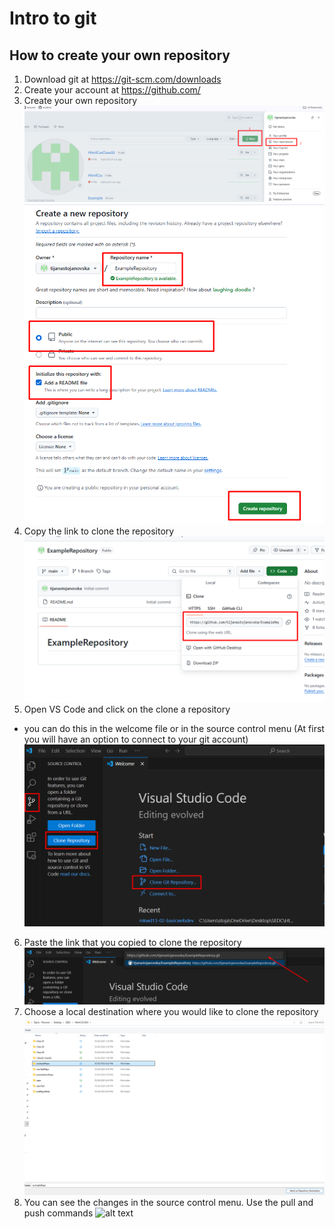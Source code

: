 # Intro to git

## How to create your own repository
 1. Download git at https://git-scm.com/downloads
 2. Create your account at https://github.com/
 3. Create your own repository
![alt text](img/image.png)
![alt text](img/image-1.png)
 4. Copy the link to clone the repository
 ![alt text](img/image-2.png)
 5. Open VS Code and click on the clone a repository 
   - you can do this in the welcome file or in the source control menu
   (At first you will have an option to connect to your git account)
   ![alt text](img/image-3.png)
6. Paste the link that you copied to clone the repository
![alt text](img/image-4.png)
7. Choose a local destination where you would like to clone the repository
![alt text](img/image-5.png)
8. You can see the changes in the source control menu. Use the pull and push commands
![alt text](image-1.png)
